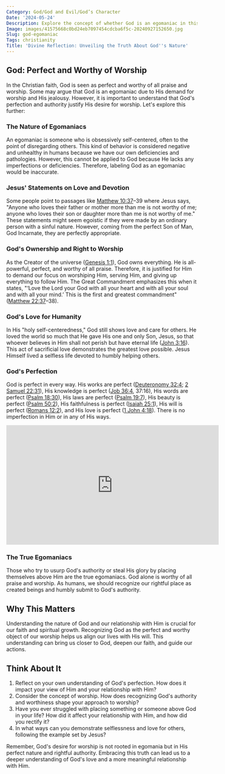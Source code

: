 ```yaml
---
Category: God/God and Evil/God’s Character
Date: '2024-05-24'
Description: Explore the concept of whether God is an egomaniac in this thought-provoking article that delves into theological perspectives on divine narcissism.
Image: images/41575668c0bd24eb7097454cdcba6f5c-20240927152650.jpg
Slug: god-egomaniac
Tags: christianity
Title: 'Divine Reflection: Unveiling the Truth About God''s Nature'
---
```


## God: Perfect and Worthy of Worship

In the Christian faith, God is seen as perfect and worthy of all praise and worship. Some may argue that God is an egomaniac due to His demand for worship and His jealousy. However, it is important to understand that God's perfection and authority justify His desire for worship. Let's explore this further:

### The Nature of Egomaniacs

An egomaniac is someone who is obsessively self-centered, often to the point of disregarding others. This kind of behavior is considered negative and unhealthy in humans because we have our own deficiencies and pathologies. However, this cannot be applied to God because He lacks any imperfections or deficiencies. Therefore, labeling God as an egomaniac would be inaccurate.

### Jesus' Statements on Love and Devotion

Some people point to passages like [Matthew 10:37](https://www.bibleref.com/Matthew/10/Matthew-10-37.html)–39 where Jesus says, "Anyone who loves their father or mother more than me is not worthy of me; anyone who loves their son or daughter more than me is not worthy of me." These statements might seem egoistic if they were made by an ordinary person with a sinful nature. However, coming from the perfect Son of Man, God Incarnate, they are perfectly appropriate.

### God's Ownership and Right to Worship

As the Creator of the universe ([Genesis 1:1](https://www.bibleref.com/Genesis/1/Genesis-1-1.html)), God owns everything. He is all-powerful, perfect, and worthy of all praise. Therefore, it is justified for Him to demand our focus on worshiping Him, serving Him, and giving up everything to follow Him. The Great Commandment emphasizes this when it states, "‘Love the Lord your God with all your heart and with all your soul and with all your mind.’ This is the first and greatest commandment" ([Matthew 22:37](https://www.bibleref.com/Matthew/22/Matthew-22-37.html)–38).

### God's Love for Humanity

In His "holy self-centeredness," God still shows love and care for others. He loved the world so much that He gave His one and only Son, Jesus, so that whoever believes in Him shall not perish but have eternal life ([John 3:16](https://www.bibleref.com/John/3/John-3-16.html)). This act of sacrificial love demonstrates the greatest love possible. Jesus Himself lived a selfless life devoted to humbly helping others.

### God's Perfection

God is perfect in every way. His works are perfect ([Deuteronomy 32:4](https://www.bibleref.com/Deuteronomy/32/Deuteronomy-32-4.html); [2 Samuel 22:31](https://www.bibleref.com/2-Samuel/22/2-Samuel-22-31.html)), His knowledge is perfect ([Job 36:4](https://www.bibleref.com/Job/36/Job-36-4.html), 37:16), His words are perfect ([Psalm 18:30](https://www.bibleref.com/Psalm/18/Psalm-18-30.html)), His laws are perfect ([Psalm 19:7](https://www.bibleref.com/Psalm/19/Psalm-19-7.html)), His beauty is perfect ([Psalm 50:2](https://www.bibleref.com/Psalm/50/Psalm-50-2.html)), His faithfulness is perfect ([Isaiah 25:1](https://www.bibleref.com/Isaiah/25/Isaiah-25-1.html)), His will is perfect ([Romans 12:2](https://www.bibleref.com/Romans/12/Romans-12-2.html)), and His love is perfect ([1 John 4:18](https://www.bibleref.com/1-John/4/1-John-4-18.html)). There is no imperfection in Him or in any of His ways.


<iframe width="560" height="315" src="https://www.youtube.com/embed/4pmrokFkuAs" frameborder="0" allow="autoplay; encrypted-media" allowfullscreen></iframe>


### The True Egomaniacs

Those who try to usurp God's authority or steal His glory by placing themselves above Him are the true egomaniacs. God alone is worthy of all praise and worship. As humans, we should recognize our rightful place as created beings and humbly submit to God's authority.

## Why This Matters

Understanding the nature of God and our relationship with Him is crucial for our faith and spiritual growth. Recognizing God as the perfect and worthy object of our worship helps us align our lives with His will. This understanding can bring us closer to God, deepen our faith, and guide our actions.

## Think About It

1. Reflect on your own understanding of God's perfection. How does it impact your view of Him and your relationship with Him?
2. Consider the concept of worship. How does recognizing God's authority and worthiness shape your approach to worship?
3. Have you ever struggled with placing something or someone above God in your life? How did it affect your relationship with Him, and how did you rectify it?
4. In what ways can you demonstrate selflessness and love for others, following the example set by Jesus?

Remember, God's desire for worship is not rooted in egomania but in His perfect nature and rightful authority. Embracing this truth can lead us to a deeper understanding of God's love and a more meaningful relationship with Him.